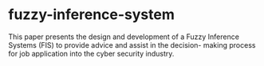 # fuzzy-inference-system
This paper presents the design and development of a Fuzzy Inference Systems (FIS) to provide advice and assist in the decision- making process for job application into the cyber security industry. 
